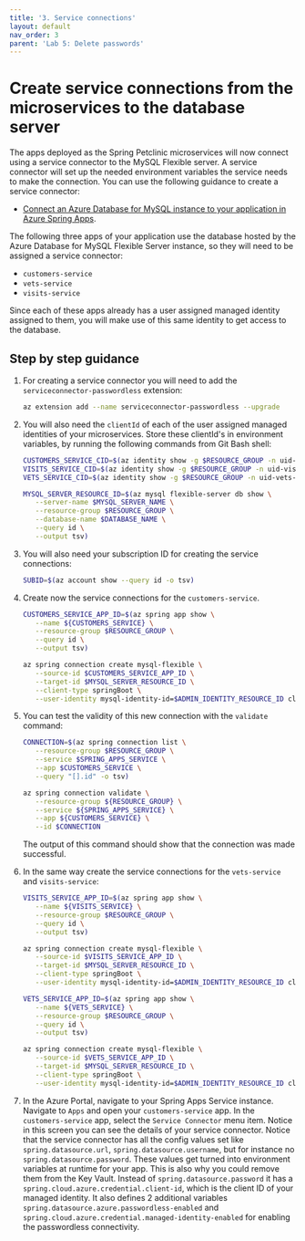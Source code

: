 ```yaml
---
title: '3. Service connections'
layout: default
nav_order: 3
parent: 'Lab 5: Delete passwords'
---
```


# Create service connections from the microservices to the database server

The apps deployed as the Spring Petclinic microservices will now connect using a service connector to the MySQL Flexible server. A service connector will set up the needed environment variables the service needs to make the connection. You can use the following guidance to create a service connector:

- [Connect an Azure Database for MySQL instance to your application in Azure Spring Apps](https://learn.microsoft.com/azure/spring-apps/how-to-bind-mysql?tabs=Service-Connector).

The following three apps of your application use the database hosted by the Azure Database for MySQL Flexible Server instance, so they will need to be assigned a service connector:

- `customers-service`
- `vets-service`
- `visits-service`

Since each of these apps already has a user assigned managed identity assigned to them, you will make use of this same identity to get access to the database.

## Step by step guidance

1. For creating a service connector you will need to add the `serviceconnector-passwordless` extension:

   ```bash
   az extension add --name serviceconnector-passwordless --upgrade
   ```

1. You will also need the `clientId` of each of the user assigned managed identities of your microservices. Store these clientId's in environment variables, by running the following commands from Git Bash shell:

   ```bash
   CUSTOMERS_SERVICE_CID=$(az identity show -g $RESOURCE_GROUP -n uid-customers-svc-$UNIQUEID --query clientId -o tsv)
   VISITS_SERVICE_CID=$(az identity show -g $RESOURCE_GROUP -n uid-visits-svc-$UNIQUEID --query clientId -o tsv)
   VETS_SERVICE_CID=$(az identity show -g $RESOURCE_GROUP -n uid-vets-svc-$UNIQUEID --query clientId -o tsv)

   MYSQL_SERVER_RESOURCE_ID=$(az mysql flexible-server db show \
      --server-name $MYSQL_SERVER_NAME \
      --resource-group $RESOURCE_GROUP \
      --database-name $DATABASE_NAME \
      --query id \
      --output tsv)
   ```

1. You will also need your subscription ID for creating the service connections:

   ```bash
   SUBID=$(az account show --query id -o tsv)
   ```

1. Create now the service connections for the `customers-service`.

   ```bash
   CUSTOMERS_SERVICE_APP_ID=$(az spring app show \
      --name ${CUSTOMERS_SERVICE} \
      --resource-group $RESOURCE_GROUP \
      --query id \
      --output tsv)

   az spring connection create mysql-flexible \
      --source-id $CUSTOMERS_SERVICE_APP_ID \
      --target-id $MYSQL_SERVER_RESOURCE_ID \
      --client-type springBoot \
      --user-identity mysql-identity-id=$ADMIN_IDENTITY_RESOURCE_ID client-id=$CUSTOMERS_SERVICE_CID subs-id=$SUBID
   ```

1. You can test the validity of this new connection with the `validate` command: 

   ```bash
   CONNECTION=$(az spring connection list \
      --resource-group $RESOURCE_GROUP \
      --service $SPRING_APPS_SERVICE \
      --app $CUSTOMERS_SERVICE \
      --query "[].id" -o tsv)
   
   az spring connection validate \
      --resource-group ${RESOURCE_GROUP} \
      --service ${SPRING_APPS_SERVICE} \
      --app ${CUSTOMERS_SERVICE} \
      --id $CONNECTION
   ```

   The output of this command should show that the connection was made successful.

1. In the same way create the service connections for the `vets-service` and `visits-service`: 

   ```bash
   VISITS_SERVICE_APP_ID=$(az spring app show \
      --name ${VISITS_SERVICE} \
      --resource-group $RESOURCE_GROUP \
      --query id \
      --output tsv)

   az spring connection create mysql-flexible \
      --source-id $VISITS_SERVICE_APP_ID \
      --target-id $MYSQL_SERVER_RESOURCE_ID \
      --client-type springBoot \
      --user-identity mysql-identity-id=$ADMIN_IDENTITY_RESOURCE_ID client-id=$VISITS_SERVICE_CID subs-id=$SUBID
   
   VETS_SERVICE_APP_ID=$(az spring app show \
      --name ${VETS_SERVICE} \
      --resource-group $RESOURCE_GROUP \
      --query id \
      --output tsv)

   az spring connection create mysql-flexible \
      --source-id $VETS_SERVICE_APP_ID \
      --target-id $MYSQL_SERVER_RESOURCE_ID \
      --client-type springBoot \
      --user-identity mysql-identity-id=$ADMIN_IDENTITY_RESOURCE_ID client-id=$VETS_SERVICE_CID subs-id=$SUBID
   ```

1. In the Azure Portal, navigate to your Spring Apps Service instance. Navigate to `Apps` and open your `customers-service` app. In the `customers-service` app, select the `Service Connector` menu item. Notice in this screen you can see the details of your service connector. Notice that the service connector has all the config values set like `spring.datasource.url`, `spring.datasource.username`, but for instance no `spring.datasource.password`. These values get turned into environment variables at runtime for your app. This is also why you could remove them from the Key Vault. Instead of `spring.datasource.password` it has a `spring.cloud.azure.credential.client-id`, which is the client ID of your managed identity. It also defines 2 additional variables `spring.datasource.azure.passwordless-enabled` and `spring.cloud.azure.credential.managed-identity-enabled` for enabling the passwordless connectivity.

